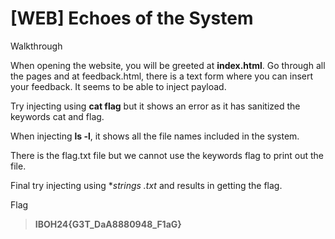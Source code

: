 # [WEB] Echoes of the System


Walkthrough


When opening the website, you will be greeted at **index.html**. Go through all the pages and at feedback.html, there is a text form where you can insert your feedback. It seems to be able to inject payload.


Try injecting using **cat flag** but it shows an error as it has sanitized the keywords cat and flag.


When injecting **ls -l**, it shows all the file names included in the system.


There is the flag.txt file but we cannot use the keywords flag to print out the file.


Final try injecting using **strings *.txt** and results in getting the flag.


Flag
>**IBOH24{G3T_DaA8880948_F1aG}**
